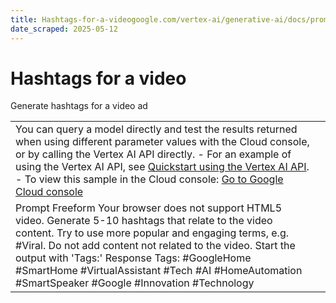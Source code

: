 ```yaml
---
title: Hashtags-for-a-videogoogle.com/vertex-ai/generative-ai/docs/prompt-gallery/samples/summarize_hashtags_for_a_video
date_scraped: 2025-05-12
---
```


# Hashtags for a video 

Generate hashtags for a video ad

| | |
| --- | --- |
| You can query a model directly and test the results returned when using different parameter values with the Cloud console, or by calling the Vertex AI API directly. - For an example of using the Vertex AI API, see [Quickstart using the Vertex AI API](../../start/quickstarts/api-quickstart.md). - To view this sample in the Cloud console: [Go to Google Cloud console](https://console.cloud.google.com/vertex-ai/generative/language/prompt-examples/Hashtags%20for%20a%20video) | |
| Prompt Freeform Your browser does not support HTML5 video. Generate 5-10 hashtags that relate to the video content. Try to use more popular and engaging terms, e.g. #Viral. Do not add content not related to the video. Start the output with 'Tags:' Response Tags: #GoogleHome #SmartHome #VirtualAssistant #Tech #AI #HomeAutomation #SmartSpeaker #Google #Innovation #Technology | | | | | --- | --- | | **Model:** | gemini-1.5-flash-002 | | **Temperature:** | 0.2 | | **Max output tokens:** | 8192 | | **TopK:** | 40.0 | | **TopP:** | 0.95 | |